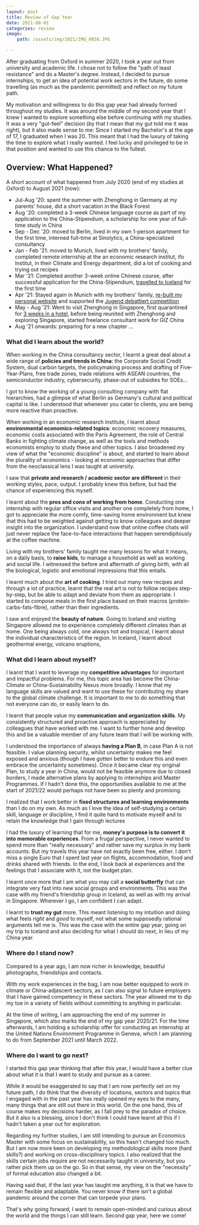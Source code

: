 ```yaml
---
layout: post
title: Review of Gap Year
date: 2021-08-01
categories: review
image:
    path: /assets/img/2021/IMG_0858.JPG

---
```


After graduating from Oxford in summer 2020, I took a year out from university and academic life. I chose not to follow the "path of least resistance" and do a Master's degree. Instead, I decided to pursue internships, to get an idea of potential work sectors in the future, do some travelling (as much as the pandemic permitted) and reflect on my future path.

My motivation and willingness to do this gap year had already formed throughout my studies. It was around the middle of my second year that I knew I wanted to explore something else before continuing with my studies. It was a very "gut-feel" decision (by that I mean that my gut told me it was right), but it also made sense to me: Since I started my Bachelor's at the age of 17, I graduated when I was 20. This meant that I had the luxury of taking the time to explore what I really wanted. I feel lucky and privileged to be in that position and wanted to use this chance to the fullest.

## Overview: What Happened?

A short account of what happened from July 2020 (end of my studies at Oxford) to August 2021 (now):

- Jul-Aug '20: spent the summer with Zhenghong in Germany at my parents' house, did a short vacation in the Black Forest
- Aug '20: completed a 3-week Chinese language course as part of my application to the China-Stipendium, a scholarship for one year of full-time study in China
- Sep - Dec '20: moved to Berlin, lived in my own 1-person apartment for the first time, interned full-time at Sinolytics, a China-specialized consultancy
- Jan - Feb '21: moved to Munich, lived with my brothers' family, completed remote internship at the an economic research institut, ifo Institut, in their Climate and Energy department, did a lot of cooking and trying out recipes
- Mar '21: Completed another 3-week online Chinese course, after successful application for the China-Stipendium, [travelled to Iceland](/2021/Trip-to-Iceland.html) for the first time
- Apr '21: Stayed again in Munich with my brothers' family, [re-built my personal website](/2021/Remake-of-blog.html) and supported the [Jugend debattiert competition](/2021/Debating.html)
- May - Aug '21: Went to visit Zhenghong in Singapore, first quarantined for [3 weeks in a hotel](/2021/Three-Weeks-of-Quarantine.html), before being reunited with Zhenghong and exploring Singapore, started freelance consultant work for GIZ China
 - Aug '21 onwards: preparing for a new chapter ...

 ### What did I learn about the world?

When working in the China consultancy sector, I learnt a great deal about a wide range of **policies and trends in China**: the Corporate Social Credit System, dual carbon targets, the policymaking process and drafting of Five-Year-Plans, free trade zones, trade relations with ASEAN countries, the semiconductor industry, cybersecurity, phase-out of subsidies for SOEs...

I got to know the working of a young consulting company with flat hierarchies, had a glimpse of what Berlin as Germany's cultural and political capital is like. I understood that whenever you cater to clients, you are being more reactive than proactive.

When working in an economic research institute, I learnt about **environmental economics-related topics**: economic recovery measures, economic costs associated with the Paris Agreement, the role of Central Banks in fighting climate change, as well as the tools and methods economists employ to study these and other topics. I also broadened my view of what the "economic discipline" is about, and started to learn about the plurality of economics - looking at economic approaches that differ from the neoclassical lens I was taught at university.

I saw that **private and research / academic sector are different** in their working styles, pace, output. I probably knew this before, but had the chance of experiencing this myself. 

I learnt about the **pros and cons of working from home**. Conducting one internship with regular office visits and another one completely from home, I got to appreciate the more comfy, time-saving home environment but knew that this had to be weighted against getting to know colleagues and deeper insight into the organization. I understand now that online coffee chats will just never replace the face-to-face interactions that happen serendipitously at the coffee machine.

Living with my brothers' family taught me many lessons for what it means, on a daily basis, to **raise kids**, to manage a household as well as working and social life. I witnessed the before and aftermath of giving birth, with all the biological, logistic and emotional impressions that this entails. 

I learnt much about the **art of cooking**. I tried out many new recipes and through a lot of practice, learnt that the real art is not to follow recipes step-by-step, but be able to adapt and deviate from them as appropriate. I started to compose meals in the first place based on their macros (protein-carbs-fats-fibre), rather than their ingredients.

I saw and enjoyed the **beauty of nature**. Going to Iceland and visiting Singapore allowed me to experience completely different climates than at home. One being always cold, one always hot and tropical, I learnt about the individual characteristics of the region. In Iceland, I learnt about geothermal energy, volcano eruptions, 


 ### What did I learn about myself?

 I learnt that I want to leverage my **competitive advantages** for important and impactful problems. For me, this topic area has become the China-Climate or China-Sustainability Nexus more broadly. I know that my language skills are valued and want to use these for contributing my share to the global climate challenge. It is important to me to do something that not everyone can do, or easily learn to do. 

 I learnt that people value my **communication and organization skills**. My consistently structured and proactive approach is appreciated by colleagues that have worked with me. I want to further hone and develop this and be a valuable member of any future team that I will be working with.

 I understood the importance of always **having a Plan B**, in case Plan A is not feasible. I value planning security, whilst uncertainty makes me feel exposed and anxious (though I have gotten better to endure this and even embrace the uncertainty sometimes). Once it became clear my original Plan, to study a year in China, would not be feasible anymore due to closed borders, I made alternative plans by applying to internships and Master Programmes. If I hadn't done this, the opportunities available to me at the start of 2021/22 would perhaps not have been so plenty and promising.

 I realized that I work better in **fixed structures and learning environments** than I do on my own. As much as I love the idea of self-studying a certain skill, language or discipline, I find it quite hard to motivate myself and to retain the knowledge that I gain through lectures

 I had the luxury of learning that for me, **money's purpose is to convert it into memorable experiences**. From a frugal perspective, I never wanted to spend more than "really necessary" and rather save my surplus in my bank accounts. But my travels this year have not exactly been free, either. I don't miss a single Euro that I spent last year on flights, accommodation, food and drinks shared with friends. In the end, I look back at experiences and the feelings that I associate with it, not the budget plan. 

 I learnt once more that I am what you may call a **social butterfly** that can integrate very fast into new social groups and environments. This was the case with my friend's friendship group in Iceland, as well as with my arrival in Singapore. Wherever I go, I am confident I can adapt.

 I learnt to **trust my gut** more. This meant listening to my intuition and doing what feels *right* and *good* to myself, not what some supposedly rational arguments tell me is. This was the case with the entire gap year, going on my trip to Iceland and also deciding for what I should do next, in lieu of my China year.

 ### Where do I stand now?

 Compared to a year ago, I am now richer in knowledge, beautiful photographs, friendships and contacts. 

With my work experiences in the bag, I am now better equipped to work in climate or China-adjascent sectors, as I can also signal to future employers that I have gained competency in these sectors. The year allowed me to dip my toe in a variety of fields without committing to anything in particular.

 At the time of writing, I am approaching the end of my summer in Singapore, which also marks the end of my gap year 2020/21. For the time afterwards, I am holding a scholarship offer for conducting an internship at the United Nations Environment Programme in Geneva, which I am planning to do from September 2021 until March 2022. 

 ### Where do I want to go next?

 I started this gap year thinking that after this year, I would have a better clue about what it is that I want to study and pursue as a career. 

 While it would be exaggerated to say that I am now perfectly set on my future path, I do think that the diversity of locations, sectors and topics that I engaged with in the past year has really opened my eyes to the many, many things that are still out there in this world. On the one hand, this of course makes my decisions harder, as I fall prey to the paradox of choice. But it also is a blessing, since I don't think I could have learnt all this if I hadn't taken a year out for exploration.

 Regarding my further studies, I am still intending to pursue an Economics Master with some focus on sustainability, so this hasn't changed too much. But I am now more keen on developing my methodological skills more (hard skills?) and working on cross-disciplinary topics. I also realized that the skills certain jobs require are not necessarily taught in university, but you rather pick them up on the go. So in that sense, my view on the "necessity" of formal education also changed a bit.

 Having said that, if the last year has taught me anything, it is that we have to remain flexible and adaptable. You never know if there isn't a global pandemic around the corner that can torpede your plans.

 That's why going forward, I want to remain open-minded and curious about the world and the things I can still learn. Second gap year, here we come!




